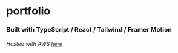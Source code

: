 # portfolio
### Built with TypeScript / React / Tailwind / Framer Motion
###### Hosted with AWS <a href='https://master.d2vtq4ayd244qx.amplifyapp.com/'>here</a>
